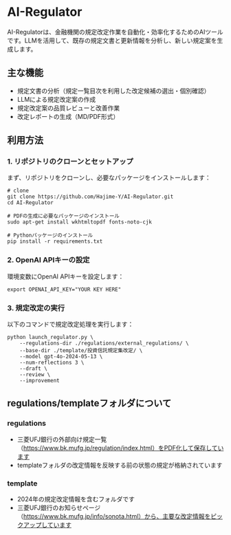 # AI-Regulator

AI-Regulatorは、金融機関の規定改定作業を自動化・効率化するためのAIツールです。LLMを活用して、既存の規定文書と更新情報を分析し、新しい規定案を生成します。

## 主な機能
- 規定文書の分析（規定一覧目次を利用した改定候補の選出・個別確認）
- LLMによる規定改定案の作成
- 規定改定案の品質レビューと改善作業
- 改定レポートの生成（MD/PDF形式）

## 利用方法

### 1. リポジトリのクローンとセットアップ
まず、リポジトリをクローンし、必要なパッケージをインストールします：

```
# clone
git clone https://github.com/Hajime-Y/AI-Regulator.git
cd AI-Regulator

# PDFの生成に必要なパッケージのインストール
sudo apt-get install wkhtmltopdf fonts-noto-cjk

# Pythonパッケージのインストール
pip install -r requirements.txt
```

### 2. OpenAI APIキーの設定
環境変数にOpenAI APIキーを設定します：

```
export OPENAI_API_KEY="YOUR KEY HERE"
```

### 3. 規定改定の実行
以下のコマンドで規定改定処理を実行します：

```
python launch_regulator.py \
    --regulations-dir ./regulations/external_regulations/ \
    --base-dir ./template/投資信託規定集改定/ \
    --model gpt-4o-2024-05-13 \
    --num-reflections 3 \
    --draft \
    --review \
    --improvement
```

## regulations/templateフォルダについて

### regulations
- 三菱UFJ銀行の外部向け規定一覧（https://www.bk.mufg.jp/regulation/index.html）をPDF化して保存しています
- templateフォルダの改定情報を反映する前の状態の規定が格納されています

### template
- 2024年の規定改定情報を含むフォルダです
- 三菱UFJ銀行のお知らせページ（https://www.bk.mufg.jp/info/sonota.html）から、主要な改定情報をピックアップしています
